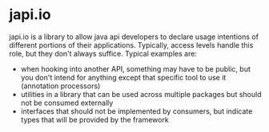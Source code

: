 japi.io
=======

japi.io is a library to allow java api developers to declare usage intentions 
of different portions of their applications. Typically, access levels handle
this role, but they don't always suffice. Typical examples are:

 * when hooking into another API, something may have to be public, but you 
   don't intend for anything except that specific tool to use it (annotation 
   processors)
 * utilities in a library that can be used across multiple packages but should
   not be consumed externally
 * interfaces that should not be implemented by consumers, but indicate types
   that will be provided by the framework

